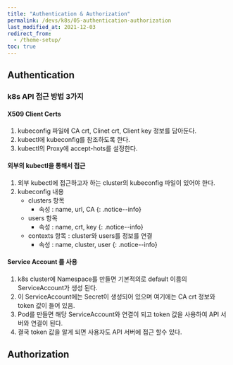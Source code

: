 ```yaml
---
title: "Authentication & Authorization"
permalink: /devs/k8s/05-authentication-authorization
last_modified_at: 2021-12-03
redirect_from:
  - /theme-setup/
toc: true
---
```


## Authentication

### k8s API 접근 방법 3가지

#### X509 Client Certs
1. kubeconfig 파일에 CA crt, Clinet crt, Client key 정보를 담아둔다.
2. kubectl에 kubeconfig를 참조하도록 한다.
3. kubectl의 Proxy에 accept-hots를 설정한다.

#### 외부의 kubectl을 통해서 접근
1. 외부 kubectl에 접근하고자 하는 cluster의 kubeconfig 파일이 있어야 한다.
2. kubeconfig 내용
	- clusters 항목
		- 속성 : name, url, CA
		{: .notice--info}
	- users 항목
		- 속성 : name, crt, key
		{: .notice--info}
	- contexts 항목 : cluster와 users를 정보를 연결
		- 속성 : name, cluster, user
		{: .notice--info}

#### Service Account 를 사용
1. k8s cluster에 Namespace를 만들면 기본적의로 default 이름의 ServiceAccount가 생성 된다.
2. 이 ServiceAccount에는 Secret이 생성되어 있으며 여기에는 CA crt 정보와 token 값이 들어 있음.
3. Pod를 만들면 해당 ServiceAccount와 연결이 되고 token 값을 사용하여 API 서버와 연결이 된다.
4. 결국 token 값을 알게 되면 사용자도 API 서버에 접근 할수 있다.


## Authorization
